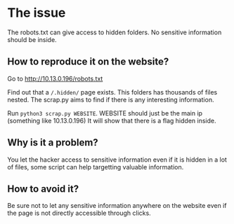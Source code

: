 # The issue
The robots.txt can give access to hidden folders. No sensitive information should be inside. 

## How to reproduce it on the website?
Go to http://10.13.0.196/robots.txt

Find out that a `/.hidden/` page exists. This folders has thousands of files nested.
The scrap.py aims to find if there is any interesting information.

Run `python3 scrap.py WEBSITE`. WEBSITE should just be the main ip (something like 10.13.0.196) It will show that there is a flag hidden inside.

## Why is it a problem?
You let the hacker access to sensitive information even if it is hidden in a lot of files, some script can help targetting valuable information.


## How to avoid it?
Be sure not to let any sensitive information anywhere on the website even if the page is not directly accessible through clicks.
